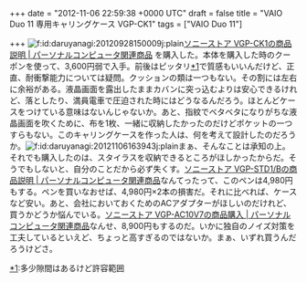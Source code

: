
+++
date = "2012-11-06 22:59:38 +0000 UTC"
draft = false
title = "VAIO Duo 11 専用キャリングケース VGP-CK1"
tags = ["VAIO Duo 11"]

+++
<img src="http://cdn-ak.f.st-hatena.com/images/fotolife/d/daruyanagi/20120928/20120928150009.jpg" alt="f:id:daruyanagi:20120928150009j:plain" title="f:id:daruyanagi:20120928150009j:plain" class="hatena-fotolife"/><a href="http://pur.store.sony.jp/Qnavi/Product/VGP-CK1/">ソニーストア VGP-CK1の商品説明 | パーソナルコンピュータ関連商品</a> を購入した。本体を購入した時のクーポンを使って、3,600円弱で入手。前後はピッタリ<a href="#f1" name="fn1" title="多少隙間はあるけど許容範囲">*1</a>で質感もいいんだけど、正直、耐衝撃能力については疑問。クッションの類は一つもない。その割には左右に余裕がある。液晶画面を露出したままカバンに突っ込むよりは安心できるけれど、落としたり、満員電車で圧迫された時にはどうなるんだろう。ほとんどケースをつけている意味はないんじゃないか。あと、指紋でベタベタになりがちな液晶画面を吹くために、布を1枚、一緒に収納したかったのだけどポケットの一つすらもない。このキャリングケースを作った人は、何を考えて設計したのだろうか。<img src="http://cdn-ak.f.st-hatena.com/images/fotolife/d/daruyanagi/20121106/20121106163943.jpg" alt="f:id:daruyanagi:20121106163943j:plain" title="f:id:daruyanagi:20121106163943j:plain" class="hatena-fotolife"/>まぁ、そんなことは承知の上。それでも購入したのは、スタイラスを収納できるところがほしかったからだ。そうでもしないと、自分のことだから必ず失くす。<a href="http://pur.store.sony.jp/Qnavi/Product/VGP-STD1_B/">ソニーストア VGP-STD1/Bの商品説明 | パーソナルコンピュータ関連商品</a>なんてったって、このペンは4,980円もする。ペンを買いなおせば、4,980円×2本の損害だ。それに比べれば、ケースなど安い。あと、会社においておくためのACアダプターがほしいのだけれど、買うかどうか悩んでいる。<a href="http://pur.store.sony.jp/Qnavi/Purchase/VGP-AC10V7/">ソニーストア VGP-AC10V7の商品購入 | パーソナルコンピュータ関連商品</a>なんせ、8,900円もするのだ。いかに独自のノイズ対策を工夫しているといえど、ちょっと高すぎるのではないか。まぁ、いずれ買うんだろうけどさ。
<div class="footnote">
<a href="#fn1" name="f1" class="footnote-number">*1</a><span class="footnote-delimiter">:</span><span class="footnote-text">多少隙間はあるけど許容範囲</span>
</div>

